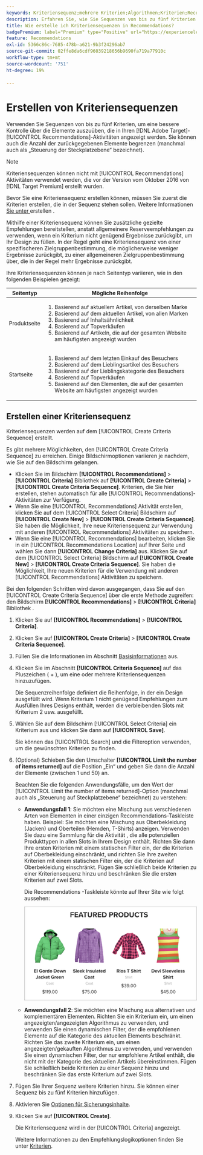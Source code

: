 ```yaml
---
keywords: Kriteriensequenz;mehrere Kriterien;Algorithmen;Kriterien;Recommendations-Kriterien;Sequenz;Anzahl der zurückgegebenen Elemente begrenzen;Steuerung auf Slot-Ebene;Slot
description: Erfahren Sie, wie Sie Sequenzen von bis zu fünf Kriterien festlegen, um eine bessere Kontrolle über die Elemente auszuüben, die in Ihren Recommendations-Aktivitäten angezeigt werden.
title: Wie erstelle ich Kriteriensequenzen in Recommendations?
badgePremium: label="Premium" type="Positive" url="https://experienceleague.adobe.com/docs/target/using/introduction/intro.html?lang=de#premium newtab=true" tooltip="Hier finden Sie Informationen zum Lieferumfang von Target Premium."
feature: Recommendations
exl-id: 5366c86c-7685-478b-a621-9b3f24296ab7
source-git-commit: 02ffe8da6cdf96039218656b9690fa719a77910c
workflow-type: tm+mt
source-wordcount: '751'
ht-degree: 19%

---
```


# Erstellen von Kriteriensequenzen

Verwenden Sie Sequenzen von bis zu fünf Kriterien, um eine bessere Kontrolle über die Elemente auszuüben, die in Ihren [!DNL Adobe Target]-[!UICONTROL Recommendations]-Aktivitäten angezeigt werden. Sie können auch die Anzahl der zurückgegebenen Elemente begrenzen (manchmal auch als „Steuerung der Steckplatzebene“ bezeichnet).

>[!NOTE]
>
>Kriteriensequenzen können nicht mit [!UICONTROL Recommendations] Aktivitäten verwendet werden, die vor der Version vom Oktober 2016 von [!DNL Target Premium] erstellt wurden.

Bevor Sie eine Kriteriensequenz erstellen können, müssen Sie zuerst die Kriterien erstellen, die in der Sequenz stehen sollen. Weitere Informationen [ Sie unter ](/help/main/c-recommendations/c-algorithms/create-new-algorithm.md) erstellen .

Mithilfe einer Kriteriensequenz können Sie zusätzliche gezielte Empfehlungen bereitstellen, anstatt allgemeinere Reserveempfehlungen zu verwenden, wenn ein Kriterium nicht genügend Ergebnisse zurückgibt, um Ihr Design zu füllen. In der Regel geht eine Kriteriensequenz von einer spezifischeren Zielgruppenbestimmung, die möglicherweise weniger Ergebnisse zurückgibt, zu einer allgemeineren Zielgruppenbestimmung über, die in der Regel mehr Ergebnisse zurückgibt.

Ihre Kriteriensequenzen können je nach Seitentyp variieren, wie in den folgenden Beispielen gezeigt:

| Seitentyp | Mögliche Reihenfolge |
| --- | --- |
| Produktseite | <ol><li>Basierend auf aktuellem Artikel, von derselben Marke</li><li>Basierend auf dem aktuellen Artikel, von allen Marken</li><li>Basierend auf Inhaltsähnlichkeit</li><li>Basierend auf Topverkäufen</li><li>Basierend auf Artikeln, die auf der gesamten Website am häufigsten angezeigt wurden</li></ol> |
| Startseite | <ol><li>Basierend auf dem letzten Einkauf des Besuchers </li><li>Basierend auf dem Lieblingsartikel des Besuchers</li><li>Basierend auf der Lieblingskategorie des Besuchers</li><li>Basierend auf Topverkäufen</li><li>Basierend auf den Elementen, die auf der gesamten Website am häufigsten angezeigt wurden</li></ol> |

## Erstellen einer Kriteriensequenz

Kriteriensequenzen werden auf dem [!UICONTROL Create Criteria Sequence] erstellt.

Es gibt mehrere Möglichkeiten, den [!UICONTROL Create Criteria Sequence] zu erreichen. Einige Bildschirmoptionen variieren je nachdem, wie Sie auf den Bildschirm gelangen.

* Klicken Sie im Bildschirm **[!UICONTROL Recommendations]** > **[!UICONTROL Criteria]** Bibliothek auf **[!UICONTROL Create Criteria]** > **[!UICONTROL Create Criteria Sequence]**. Kriterien, die Sie hier erstellen, stehen automatisch für alle [!UICONTROL Recommendations]-Aktivitäten zur Verfügung.
* Wenn Sie eine [!UICONTROL Recommendations] Aktivität erstellen, klicken Sie auf dem [!UICONTROL Select Criteria] Bildschirm auf **[!UICONTROL Create New]** > **[!UICONTROL Create Criteria Sequence]**. Sie haben die Möglichkeit, Ihre neue Kriteriensequenz zur Verwendung mit anderen [!UICONTROL Recommendations] Aktivitäten zu speichern.
* Wenn Sie eine [!UICONTROL Recommendations] bearbeiten, klicken Sie in ein [!UICONTROL Recommendations Location] auf Ihrer Seite und wählen Sie dann **[!UICONTROL Change Criteria]** aus. Klicken Sie auf dem [!UICONTROL Select Criteria] Bildschirm auf **[!UICONTROL Create New]** > **[!UICONTROL Create Criteria Sequence]**. Sie haben die Möglichkeit, Ihre neuen Kriterien für die Verwendung mit anderen [!UICONTROL Recommendations] Aktivitäten zu speichern.

Bei den folgenden Schritten wird davon ausgegangen, dass Sie auf den [!UICONTROL Create Criteria Sequence] über die erste Methode zugreifen: den Bildschirm **[!UICONTROL Recommendations]** > **[!UICONTROL Criteria]** Bibliothek .

1. Klicken Sie auf **[!UICONTROL Recommendations]** > **[!UICONTROL Criteria]**.

1. Klicken Sie auf **[!UICONTROL Create Criteria]** > **[!UICONTROL Create Criteria Sequence]**.

1. Füllen Sie die Informationen im Abschnitt [Basisinformationen](/help/main/c-recommendations/c-algorithms/create-new-algorithm.md#info) aus.

1. Klicken Sie im Abschnitt **[!UICONTROL Criteria Sequence]** auf das Pluszeichen ( + ), um eine oder mehrere Kriteriensequenzen hinzuzufügen.

   Die Sequenzreihenfolge definiert die Reihenfolge, in der ein Design ausgefüllt wird. Wenn Kriterium 1 nicht genügend Empfehlungen zum Ausfüllen Ihres Designs enthält, werden die verbleibenden Slots mit Kriterium 2 usw. ausgefüllt.

1. Wählen Sie auf dem Bildschirm [!UICONTROL Select Criteria] ein Kriterium aus und klicken Sie dann auf **[!UICONTROL Save]**.

   Sie können das [!UICONTROL Search] und die Filteroption verwenden, um die gewünschten Kriterien zu finden.

1. (Optional) Schieben Sie den Umschalter **[!UICONTROL Limit the number of items returned]** auf die Position „Ein“ und geben Sie dann die Anzahl der Elemente (zwischen 1 und 50) an.

   Beachten Sie die folgenden Anwendungsfälle, um den Wert der [!UICONTROL Limit the number of items returned]-Option (manchmal auch als „Steuerung auf Steckplatzebene“ bezeichnet) zu verstehen:

   * **Anwendungsfall 1**: Sie möchten eine Mischung aus verschiedenen Arten von Elementen in einer einzigen Recommendations-Taskleiste haben. Beispiel: Sie möchten eine Mischung aus Oberbekleidung (Jacken) und Oberteilen (Hemden, T-Shirts) anzeigen. Verwenden Sie dazu eine Sammlung für die Aktivität , die alle potenziellen Produkttypen in allen Slots in Ihrem Design enthält. Richten Sie dann Ihre ersten Kriterien mit einem statischen Filter ein, der die Kriterien auf Oberbekleidung einschränkt, und richten Sie Ihre zweiten Kriterien mit einem statischen Filter ein, der die Kriterien auf Oberbekleidung einschränkt. Fügen Sie schließlich beide Kriterien zu einer Kriteriensequenz hinzu und beschränken Sie die ersten Kriterien auf zwei Slots.

     Die Recommendations -Taskleiste könnte auf Ihrer Site wie folgt aussehen:

     ![Empfohlene Produkt-Taskleiste](/help/main/c-recommendations/c-algorithms/assets/featured-products.png)

   * **Anwendungsfall 2**: Sie möchten eine Mischung aus alternativen und komplementären Elementen. Richten Sie ein Kriterium ein, um einen angezeigten/angezeigten Algorithmus zu verwenden, und verwenden Sie einen dynamischen Filter, der die empfohlenen Elemente auf die Kategorie des aktuellen Elements beschränkt. Richten Sie das zweite Kriterium ein, um einen angezeigten/gekauften Algorithmus zu verwenden, und verwenden Sie einen dynamischen Filter, der nur empfohlene Artikel enthält, die nicht mit der Kategorie des aktuellen Artikels übereinstimmen. Fügen Sie schließlich beide Kriterien zu einer Sequenz hinzu und beschränken Sie das erste Kriterium auf zwei Slots.

1. Fügen Sie Ihrer Sequenz weitere Kriterien hinzu. Sie können einer Sequenz bis zu fünf Kriterien hinzufügen.

1. Aktivieren Sie [Optionen für Sicherungsinhalte](/help/main/c-recommendations/c-algorithms/create-new-algorithm.md#content).

1. Klicken Sie auf **[!UICONTROL Create]**.

   Die Kriteriensequenz wird in der [!UICONTROL Criteria] angezeigt.

   Weitere Informationen zu den Empfehlungslogikoptionen finden Sie unter [Kriterien](/help/main/c-recommendations/c-algorithms/algorithms.md).
